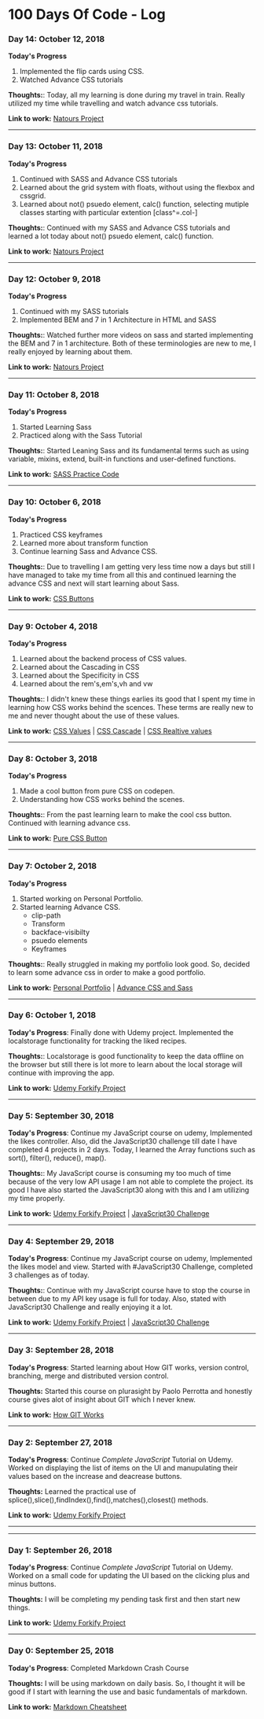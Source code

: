 # 100 Days Of Code - Log

### Day 14: October 12, 2018

**Today's Progress**
1. Implemented the flip cards using CSS.
1. Watched Advance CSS tutorials

**Thoughts:**: Today, all my learning is done during my travel in train. Really utilized my time while travelling and watch advance css tutorials.

**Link to work:** [Natours Project](https://github.com/mrdua/Advance-CSS-and-Sass/tree/master/Natours)

---

### Day 13: October 11, 2018

**Today's Progress**
1. Continued with SASS and Advance CSS tutorials
1. Learned about the grid system with floats, without using the flexbox and cssgrid.
1. Learned about not() psuedo element, calc() function, selecting mutiple classes starting with particular extention [class^=.col-]

**Thoughts:**: Continued with my SASS and Advance CSS tutorials and learned a lot today about not() psuedo element, calc() function.

**Link to work:** [Natours Project](https://github.com/mrdua/Advance-CSS-and-Sass/tree/master/Natours)

---

### Day 12: October 9, 2018

**Today's Progress**
1. Continued with my SASS tutorials
1. Implemented BEM and 7 in 1 Architecture in HTML and SASS

**Thoughts:**: Watched further more videos on sass and started implementing the BEM and 7 in 1 architecture. Both of these terminologies are new to me, I really enjoyed by learning about them.

**Link to work:** [Natours Project](https://github.com/mrdua/Advance-CSS-and-Sass/tree/master/Natours)

---

### Day 11: October 8, 2018

**Today's Progress**
1. Started Learning Sass
1. Practiced along with the Sass Tutorial

**Thoughts:**: Started Leaning Sass and its fundamental terms such as using variable, mixins, extend, built-in functions and user-defined functions.

**Link to work:** [SASS Practice Code](https://github.com/mrdua/Advance-CSS-and-Sass/tree/master/SassPractice)

---

### Day 10: October 6, 2018

**Today's Progress**
1. Practiced CSS keyframes
1. Learned more about transform function
1. Continue learning Sass and Advance CSS.

**Thoughts:**: Due to travelling I am getting very less time now a days but still I have managed to take my time from all this and continued learning the advance CSS and next will start learning about Sass.

**Link to work:** [CSS Buttons](https://codepen.io/hsdua2304/pen/bmwLrz?editors=1100)

---

### Day 9: October 4, 2018

**Today's Progress**
1. Learned about the backend process of CSS values.
1. Learned about the Cascading in CSS
1. Learned about the Specificity in CSS
1. Learned about the rem's,em's,vh and vw

**Thoughts:**: I didn't knew these things earlies its good that I spent my time in learning how CSS works behind the scences. These terms are really new to me and never thought about the use of these values.

**Link to work:** [CSS Values](https://codepen.io/hsdua2304/pen/XxKJEJ?editors=1100) | [CSS Cascade](https://codepen.io/hsdua2304/pen/yROrjd) | [CSS Realtive values](https://codepen.io/hsdua2304/pen/OBXVYP?editors=1100)

---

### Day 8: October 3, 2018

**Today's Progress**
1. Made a cool button from pure CSS on codepen.
1. Understanding how CSS works behind the scenes.

**Thoughts:**: From the past learning learn to make the cool css button. Continued with learning advance css.

**Link to work:** [Pure CSS Button](https://codepen.io/hsdua2304/pen/GYoxoq)

---

### Day 7: October 2, 2018

**Today's Progress**
1. Started working on Personal Portfolio.
1. Started learning Advance CSS.
    * clip-path
    * Transform
    * backface-visibilty
    * psuedo elements
    * Keyframes

**Thoughts:**: Really struggled in making my portfolio look good. So, decided to learn some advance css in order to make a good portfolio.

**Link to work:** [Personal Portfolio](https://github.com/mrdua/PersonalPortfolio) |
[Advance CSS and Sass](https://github.com/mrdua/Advance-CSS-and-Sass)

---

### Day 6: October 1, 2018

**Today's Progress**: Finally done with Udemy project. Implemented the localstorage functionality for tracking the liked recipes.

**Thoughts:**: Localstorage is good functionality to keep the data offline on the browser but still there is lot more to learn about the local storage will continue with improving the app.

**Link to work:** [Udemy Forkify Project](https://github.com/mrdua/WebDevelopmentPractice/tree/master/forkify)

---

### Day 5: September 30, 2018

**Today's Progress**: Continue my JavaScript course on udemy, Implemented the likes controller. Also, did the JavaScript30 challenge till date I have completed 4 projects in 2 days. Today, I learned the Array functions such as sort(), filter(), reduce(), map().

**Thoughts:**: My JavaScript course is consuming my too much of time because of the very low API usage I am not able to complete the project. its good I have also started the JavaScript30 along with this and I am utilizing my time properly.

**Link to work:** [Udemy Forkify Project](https://github.com/mrdua/WebDevelopmentPractice/tree/master/forkify)
 | [JavaScript30 Challenge](https://github.com/mrdua/JavaScript30)

---

### Day 4: September 29, 2018

**Today's Progress**: Continue my JavaScript course on udemy, Implemented the likes model and view. Started with #JavaScript30 Challenge, completed 3 challenges as of today.

**Thoughts:**: Continue with my JavaScript course have to stop the course in between due to my API key usage is full for today. Also, stated with JavaScript30 Challenge and really enjoying it a lot.

**Link to work:** [Udemy Forkify Project](https://github.com/mrdua/WebDevelopmentPractice/tree/master/forkify)
 | [JavaScript30 Challenge](https://github.com/mrdua/JavaScript30)

---

### Day 3: September 28, 2018

**Today's Progress**: Started learning about How GIT works, version control, branching, merge and distributed version control.

**Thoughts:** Started this course on plurasight by Paolo Perrotta and honestly course gives alot of insight about GIT which I never knew.

**Link to work:** [How GIT Works](https://app.pluralsight.com/library/courses/how-git-works/table-of-contents)

---

### Day 2: September 27, 2018

**Today's Progress**: Continue *Complete JavaScript* Tutorial on Udemy. Worked on displaying the list of items on the UI and manupulating their values based on the increase and deacrease buttons.

**Thoughts:** Learned the practical use of splice(),slice(),findIndex(),find(),matches(),closest() methods.

**Link to work:** [Udemy Forkify Project](https://github.com/mrdua/WebDevelopmentPractice/tree/master/forkify)

---
---
### Day 1: September 26, 2018

**Today's Progress**: Continue *Complete JavaScript* Tutorial on Udemy. Worked on a small code for updating the UI based on the clicking plus and minus buttons.

**Thoughts:** I will be completing my pending task first and then start new things.

**Link to work:** [Udemy Forkify Project](https://github.com/mrdua/WebDevelopmentPractice/tree/master/forkify)

---

### Day 0: September 25, 2018

**Today's Progress**: Completed Markdown Crash Course

**Thoughts:** I will be using markdown on daily basis. So, I thought it will be good if I start with learning the use and basic fundamentals of markdown.

**Link to work:** [Markdown Cheatsheet](https://github.com/mrdua/WebDevelopmentPractice/tree/master/markdown)




